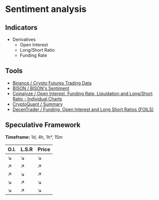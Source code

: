 # Sentiment analysis

<!--
https://lunarcrush.com/coins/btc/bitcoin?metric=close%2Cmarket_cap
-->

## Indicators

- Derivatives
  - Open Interest
  - Long/Short Ratio
  - Funding Rate

## Tools

- [Binance / Crypto Futures Trading Data](https://www.binance.com/en/futures/funding-history/4)
- [BISON / BISON's Sentiment](https://bisonapp.com/en/features/sentiment/)
- [Coinalyze / Open Interest, Funding Rate, Liquidation and Long/Short Ratio - Individual Charts](https://coinalyze.net/futures-data/)
- [CryptoQuant / Summary](https://cryptoquant.com/asset/btc/summary)
- [DecenTrader / Funding, Open Interest and Long Short Ratios (FOILS)](https://www.decentrader.com/funding-open-interest-and-long-short-ratios-foils/)

<!--
https://datapool.app/
-->

## Speculative Framework

**Timeframe:** 1d, 4h, 1h\*, 15m

| O.I. | L.S.R | Price |
| ---- | ----- | ----- |
| ↘    | ↘     | ↘     |
| ↗    | ↗     | ↗     |
| ↗    | ↘     | ↗     |
| ↘    | ↗     | ↘     |
| ↘    | ↗     | ↘     |
